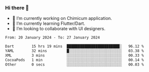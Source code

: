 ### Hi there 👋

<!--
**devcat37/devcat37** is a ✨ _special_ ✨ repository because its `README.md` (this file) appears on your GitHub profile.-->


- 🔭 I’m currently working on Chimicum application.
- 🌱 I’m currently learning Flutter/Dart.
- 👯 I’m looking to collaborate with UI designers.
<!-- - 🤔 I’m looking for help with ... -->

<!--START_SECTION:waka-->

```txt
From: 20 January 2024 - To: 27 January 2024

Dart        15 hrs 19 mins  ████████████████████████░   96.12 %
YAML        32 mins         █░░░░░░░░░░░░░░░░░░░░░░░░   03.38 %
XML         3 mins          ░░░░░░░░░░░░░░░░░░░░░░░░░   00.33 %
CocoaPods   1 min           ░░░░░░░░░░░░░░░░░░░░░░░░░   00.14 %
Other       0 secs          ░░░░░░░░░░░░░░░░░░░░░░░░░   00.03 %
```

<!--END_SECTION:waka-->
